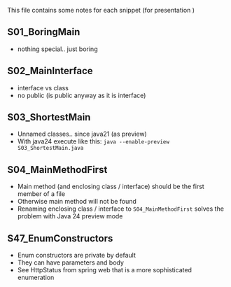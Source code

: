 This file contains some notes for each snippet (for presentation )

## S01_BoringMain
* nothing special.. just boring

## S02_MainInterface
* interface vs class
* no public (is public anyway as it is interface)

## S03_ShortestMain
* Unnamed classes.. since java21 (as preview)
* With java24 execute like this: `java --enable-preview S03_ShortestMain.java`

## S04_MainMethodFirst
* Main method (and enclosing class / interface) should be the first member of a file
* Otherwise main method will not be found
* Renaming enclosing class / interface to `S04_MainMethodFirst` solves the problem with Java 24 preview mode

## S47_EnumConstructors
* Enum constructors are private by default
* They can have parameters and body
* See HttpStatus from spring web that is a more sophisticated enumeration
 